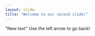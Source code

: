 ```yaml
---
layout: slide
title: "Welcome to our second slide!"
---
```

"New text"
Use the left arrow to go back!
